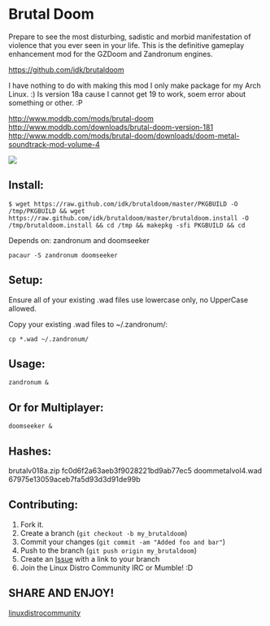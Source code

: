Brutal Doom
==========

Prepare to see the most disturbing, sadistic and morbid manifestation of violence that you ever seen in your life. This is the definitive gameplay enhancement mod for the GZDoom and Zandronum engines.

https://github.com/idk/brutaldoom

I have nothing to do with making this mod I only make package for my Arch Linux. :)
 Is version 18a cause I cannot get 19 to work, soem error about something or other. :P

http://www.moddb.com/mods/brutal-doom
http://www.moddb.com/downloads/brutal-doom-version-181
http://www.moddb.com/mods/brutal-doom/downloads/doom-metal-soundtrack-mod-volume-4

![](http://s2.postimg.org/m0wiy32fr/cover2.jpg)

Install:
--------
    $ wget https://raw.github.com/idk/brutaldoom/master/PKGBUILD -O /tmp/PKGBUILD && wget https://raw.github.com/idk/brutaldoom/master/brutaldoom.install -O /tmp/brutaldoom.install && cd /tmp && makepkg -sfi PKGBUILD && cd

Depends on: zandronum and doomseeker

    pacaur -S zandronum doomseeker

Setup:
------

Ensure all of your existing .wad files use lowercase only, no UpperCase allowed.

Copy your existing .wad files to ~/.zandronum/:
    
    cp *.wad ~/.zandronum/

Usage:
------

    zandronum &

Or for Multiplayer:
-------------------

    doomseeker &


Hashes:
-------

brutalv018a.zip fc0d6f2a63aeb3f9028221bd9ab77ec5
doommetalvol4.wad 67975e13059aceb7fa5d93d3d91de99b

Contributing:
-------------

1. Fork it.
2. Create a branch (`git checkout -b my_brutaldoom`)
3. Commit your changes (`git commit -am "Added foo and bar"`)
4. Push to the branch (`git push origin my_brutaldoom`)
5. Create an [Issue][7] with a link to your branch
6. Join the Linux Distro Community IRC or Mumble! :D

SHARE AND ENJOY!
----------------

[linuxdistrocommunity][6]

[6]: http://www.linuxdistrocommunity.com
[7]: https://github.com/idk/brutaldoom/issues